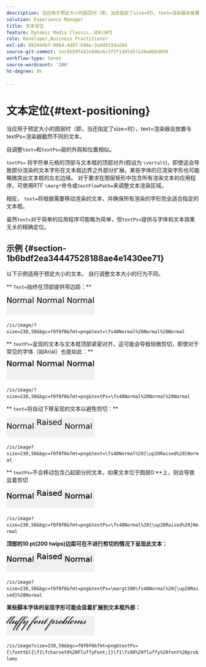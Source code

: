 ```yaml
---
description: 当应用于预定大小的图层时（即，当还指定了size=时），text=渲染器会放置与textPs=渲染器截然不同的文本。
solution: Experience Manager
title: 文本定位
feature: Dynamic Media Classic，SDK/API
role: Developer,Business Practitioner
exl-id: 092444bf-9964-4d97-b06e-3add033da284
source-git-commit: 1ec8b59f442eb96c6c3f5f1405d57a38a86bd056
workflow-type: tm+mt
source-wordcount: '280'
ht-degree: 0%

---
```


# 文本定位{#text-positioning}

当应用于预定大小的图层时（即，当还指定了size=时），text=渲染器会放置与textPs=渲染器截然不同的文本。

自调整`text=`和`textPs=`层的外观和位置相似。

`textPs=` 将字符单元格的顶部与文本框的顶部对齐(假设为 `\vertalt`)，即使这会导致部分渲染的文本字形在文本框边界之外部分扩展。某些字体的已渲染字形也可能略微突出文本框的左右边缘。 对于要求在图层矩形中包含所有渲染文本的应用程序，可使用RTF `\marg*`命令或`textFlowPath=`来调整文本渲染区域。

相反， `text=`将根据需要移动渲染的文本，并确保所有渲染的字形完全适合指定的文本框。

虽然`text=`对于简单的应用程序可能略为简单，但`textPs=`提供与字体和文本效果无关的精确定位。

## 示例 {#section-1b6bdf2ea34447528188ae4e1430ee71}

以下示例适用于预定大小的文本。 自行调整文本大小的行为不同。

** `Text=`始终在顶部提供窄边距：**

![](assets/tp01.png)

`/is/image/?size=230,50&bgc=f0f0f0&fmt=png&text=\fs40Normal%20Normal%20Normal`

** `textPs=`呈现的文本与文本框顶部紧密对齐，这可能会导致轻微剪切，即使对于常见的字体（如Arial）也是如此：**

![](assets/tp02.png)

`/is/image/?size=230,50&bgc=f0f0f0&fmt=png&textPs=\fs40Normal%20Normal%20Normal`

** `text=`将自动下移呈现的文本以避免剪切：**

![](assets/tp03.png)

`/is/image?size=230,50&bgc=f0f0f0&fmt=png&text=\fs40Normal%20{\up20Raised%20}Normal`

** `textPs=`不会移动包含凸起部分的文本，如果文本位于图层0:**上，则会导致显着剪切

![](assets/tp04.png)

`/is/image?size=230,50&bgc=f0f0f0&fmt=png&textPs=\fs40Normal%20{\up20Raised%20}Normal`

**顶部的10 pt(200 twips)边距可在不进行剪切的情况下呈现此文本：**

![](assets/tp05.png)

`/is/image?size=230,50&bgc=f0f0f0&fmt=png&textPs=\margt200\fs40Normal%20{\up20Raised}%20Normal`

**某些脚本字体的呈现字形可能会显着扩展到文本框外部：**

![](assets/tp06.png)

`/is/image?size=230,50&bgc=f0f0f0&fmt=png&textPs={\fonttbl{\f1\fcharset0%20FluffyFont;}}\f1\fs88%20fluffy%20font%20problems`
